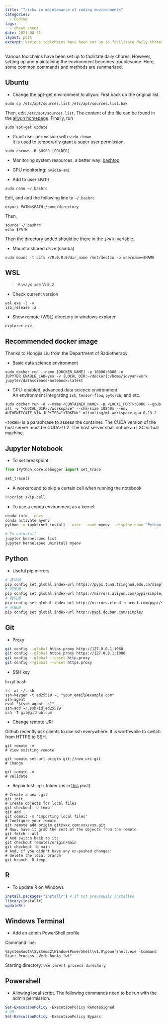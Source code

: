 ```yaml
---
title: "Tricks in maintenance of coding environments"
categories:
  - Coding
tags:
  - cheat sheet
date: 2021-08-31
layout: post
excerpt: Various toolchains have been set up to facilitate daily chores. However, setting up and maintaining the environment becomes troublesome. Here, some common commands and methods are summarized.
---
```


Various toolchains have been set up to facilitate daily chores. However, setting up and maintaining the environment becomes troublesome. Here, some common commands and methods are summarized.

## Ubuntu

- Change the apt-get environment to aliyun. First back up the original list.

```shell
sudo cp /etc/apt/sources.list /etc/apt/sources.list.bak
```

Then, edit `/etc/apt/sources.list`. The content of the file can be found in the [aliyun homepage](https://developer.aliyun.com/mirror/ubuntu). Finally, run

```shell
sudo apt-get update
```

- Grant user permission with `sudo chown`\
It is used to temporarily grant a super user permission.

```shell
sudo chrown -R $USER [FOLDER]
```

- Monitoring system resources, a better way: [bashtop](https://github.com/aristocratos/bashtop)

- GPU monitoring: `nvidia-smi`

- Add to user `$PATH`

```shell
sudo nano ~/.bashrc
```

Edit, and add the following line to `~/.bashrc`

```text
export PATH=$PATH:/some/directory
```

Then,

```shell
source ~/.bashrc
echo $PATH
```

Then the directory added should be there in the `$PATH` variable.

- Mount a shared drive (samba)

```shell
sudo mount -t cifs //0.0.0.0/dir_name /mnt/destin -o username=$NAME
```

## WSL

> Always use WSL2

- Check current version

```shell
wsl.exe -l -v
lsb_release -a
```

- Show remote (WSL) directory in windows explorer

```shell
explorer.exe .
```

## Recommended docker image

Thanks to Hongjia Liu from the Department of Radiotherapy.

- Basic data science environment

```shell
sudo docker run --name [DOCKER_NAME] -p 10000:8888 -e JUPYTER_ENABLE_LAB=yes -v [LOCAL_DIR:~/docker]:/home/jovyan/work jupyter/datascience-notebook:latest
```

- GPU-enabled, advanced data science environment\
An environment integrating `zsh`, `tensor-flow`, `pytorch`, and etc.

```shell
sudo docker run -d --name <CONTAINER_NAME> -p <LOCAL_PORT>:8080 --gpus all -v "<LOCAL_DIR>:/workspace" --shm-size 10240m --env AUTHENTICATE_VIA_JUPYTER="<TOKEN>" mltooling/ml-workspace-gpu:0.13.2
```

`<TOKEN>` is a paraphrase to assess the container. The CUDA version of the host server must be CUDA-11.2. The host server shall not be an LXC virtual machine.

## Jupyter Notebook

- To set breakpoint

```python
from IPython.core.debugger import set_trace

set_trace()
```

- A workaround to skip a certain cell when running the notebook

```python
%%script skip-cell
```

- To use a conda environment as a kernel

```bash
conda info --envs
conda activate myenv
python -m ipykernel install --user --name myenv --display-name "Python (myenv)"

# To uninstall
jupyter kernelspec list
jupyter kernelspec uninstall myenv
```

## Python

- Useful pip mirrors

```bash
# 清华源
pip config set global.index-url https://pypi.tuna.tsinghua.edu.cn/simple
# 阿里源
pip config set global.index-url https://mirrors.aliyun.com/pypi/simple/
# 腾讯源
pip config set global.index-url http://mirrors.cloud.tencent.com/pypi/simple
# 豆瓣源
pip config set global.index-url http://pypi.douban.com/simple/
```

## Git

- Proxy

```bash
git config --global https.proxy http://127.0.0.1:1080
git config --global https.proxy https://127.0.0.1:1080
git config --global --unset http.proxy
git config --global --unset https.proxy
```

- SSH key

In git bash

```git
ls -al ~/.ssh
ssh-keygen -t ed25519 -C "your_email@example.com"
ssh-agent
eval "$(ssh-agent -s)"
ssh-add ~/.ssh/id_ed25519
ssh -T git@github.com
```

- Change remote URI

Github recently ask clients to use ssh everywhere. It is worthwhile to switch from HTTPS to SSH.

```git
git remote -v
# View existing remote

git remote set-url origin git://new_uri.git
# Change

git remote -v
# Validate
```

- Repair lost `.git` folder (as in [this](https://www.reddit.com/r/git/comments/1mhus5/i_lost_my_git_folder_i_have_a_copy_of_the/) post)

```git
# Create a new .git
git init
# Create objects for local files
git checkout -b temp
git add .
git commit -m 'importing local files'
# Configure your remote
git remote add origin git@xxx.com:xxx/xxx.git
# Now, have it grab the rest of the objects from the remote
git fetch --all
# And switch back to it:
git checkout remotes/origin/main
git checkout -b main
# And, if you didn't have any un-pushed changes:
# delete the local branch
git branch -D temp
```

## R

- To update R on Windows

```R
install.packages("installr") # if not previously installed
library(installr)
updateR()
```

## Windows Terminal

- Add an admin PowerShell profile

Command line:

```text
%SystemRoot%\System32\WindowsPowerShell\v1.0\powershell.exe -Command Start-Process -Verb RunAs "wt"
```

Starting directory: `Use parent process directory`

## Powershell

- Allowing local script. The following commands need to be run with the admin permission.

```powershell
Set-ExecutionPolicy -ExecutionPolicy RemoteSigned
# OR
Set-ExecutionPolicy -ExecutionPolicy Bypass
```
